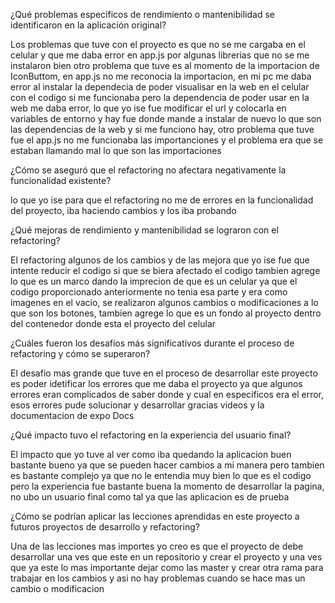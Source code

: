 ¿Qué problemas específicos de rendimiento o mantenibilidad se identificaron en la aplicación original?

Los problemas que tuve con el proyecto es que no se me cargaba en el celular y que me daba error en app.js por algunas librerias que no se me instalaron bien 
otro problema que tuve es al momento de la importacion de IconButtom, en app.js no me reconocia la importacion, en mi pc me daba error al instalar la dependecia de poder visualisar en la web en el celular con el codigo si me funcionaba pero la dependencia de poder usar en la web me daba error, lo que yo ise fue modificar el url y colocarla en variables de entorno y hay fue donde mande a instalar de nuevo lo que son las dependencias de la web y si me funciono hay, otro problema que tuve fue el app.js no me funcionaba las importanciones y el problema era que se estaban llamando mal lo que son las importaciones

¿Cómo se aseguró que el refactoring no afectara negativamente la funcionalidad existente?

lo que yo ise para que el refactoring no me de errores en la funcionalidad del proyecto, iba haciendo cambios y los iba probando 

¿Qué mejoras de rendimiento y mantenibilidad se lograron con el refactoring?

El refactoring algunos de los cambios y de las mejora que yo ise fue que intente reducir el codigo si que se biera afectado el codigo tambien agrege lo que es un marco dando la imprecion de que es un celular ya que el codigo proporcionado anteriormente no tenia esa parte y era como imagenes en el vacio, se realizaron algunos cambios o modificaciones a lo que son los botones, tambien agrege lo que es un fondo al proyecto dentro del contenedor donde esta el proyecto del celular 

¿Cuáles fueron los desafíos más significativos durante el proceso de refactoring y cómo se superaron?

El desafio mas grande que tuve en el proceso de desarrollar este proyecto es poder idetificar los errores que me daba el proyecto ya que algunos errores eran complicados de saber donde y cual en especificos era el error, esos errores pude solucionar y desarrollar gracias videos y la documentacion de expo Docs

¿Qué impacto tuvo el refactoring en la experiencia del usuario final?

El impacto que yo tuve al ver como iba quedando la aplicacion buen bastante bueno ya que se pueden hacer cambios a mi manera pero tambien es bastante complejo ya que no le entendia muy bien lo que es el codigo pero la experiencia fue bastante buena la momento de desarrollar la pagina, no ubo un usuario final como tal ya que las aplicacion es de prueba

¿Cómo se podrían aplicar las lecciones aprendidas en este proyecto a futuros proyectos de desarrollo y refactoring?

Una de las lecciones mas importes yo creo es que el proyecto de debe desarrollar una ves que este en un repositorio y crear el proyecto y una ves que ya este lo mas importante dejar como las master y crear otra rama para trabajar en los cambios y asi no hay problemas cuando se hace mas un cambio o modificacion
